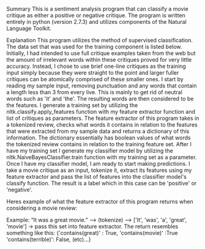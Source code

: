 Summary
	This is a sentiment analysis program that can classify a movie critique as either a positive or negative critique. The program is written entirely in python (version 2.7.3) and utilizes components of the Natural Language Toolkit.

Explanation
	This program utilizes the method of supervised classification. The data set that was used for the training component is listed below. Initially, I had intended to use full critique examples taken from the web but the amount of irrelevant words within these critiques proved for very little accuracy. Instead, I chose to use brief one-line critiques as the training input simply because they were straight to the point and larger fuller critiques can be atomically comprised of these smaller ones. I start by reading my sample input, removing punctuation and any words that contain a length less than 3 from every live. This is mainly to get rid of neutral words such as 'it' and 'the'. The resulting words are then considered to be the features. I generate a training set by utilizing the nltk.classify.apply_features function with my feature extractor function and list of critiques as parameters. The feature extractor of this program takes in a tokenized review, checks what words it contains in relation to the features that were extracted from my sample data and returns a dictionary of this information. The dictionary essentially has boolean values of what words the tokenized review contains in relation to the training feature set.  After I have my training set I generate my classifier model by utilizing the nltk.NaiveBayesClassifier.train function with my training set as a parameter. Once I have my classifier model, I am ready to start making predictions. I take a movie critique as an input, tokenize it, extract its features using my feature extractor and pass the list of features into the classifier model's classify function. The result is a label which in this case can be 'positive' or 'negative'.

Heres example of what the feature extractor of this program returns when considering a movie review:

Example:  “It was a great movie.” --> (tokenize) --> ['It', 'was', 'a', 'great', 'movie'] → pass this set into feature extractor. The return resembles something like this:
{'contains(great)' : True,
  'contains(movie)' :True
  'contains(terrible)': False,
  (etc)...}
